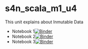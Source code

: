 # s4n_scala_m1_u4
This unit explains about Inmutable Data

* Notebook 1[![Binder](https://mybinder.org/badge_logo.svg)](https://mybinder.org/v2/gh/juancardonas4n/s4n_scala_m1_u4.git/devel?filepath=notebooks%2Fnb_u4_1%2FM1_U4_NB_1.ipynb)
* Notebook 2[![Binder](https://mybinder.org/badge_logo.svg)](https://mybinder.org/v2/gh/juancardonas4n/s4n_scala_m1_u4.git/devel?filepath=notebooks%2Fnb_u4_2%2FM1_U4_NB_2.ipynb)
* Notebook 3[![Binder](https://mybinder.org/badge_logo.svg)](https://mybinder.org/v2/gh/juancardonas4n/s4n_scala_m1_u4.git/devel?filepath=notebooks%2Fnb_u4_3%2FM1_U4_NB_3.ipynb)
